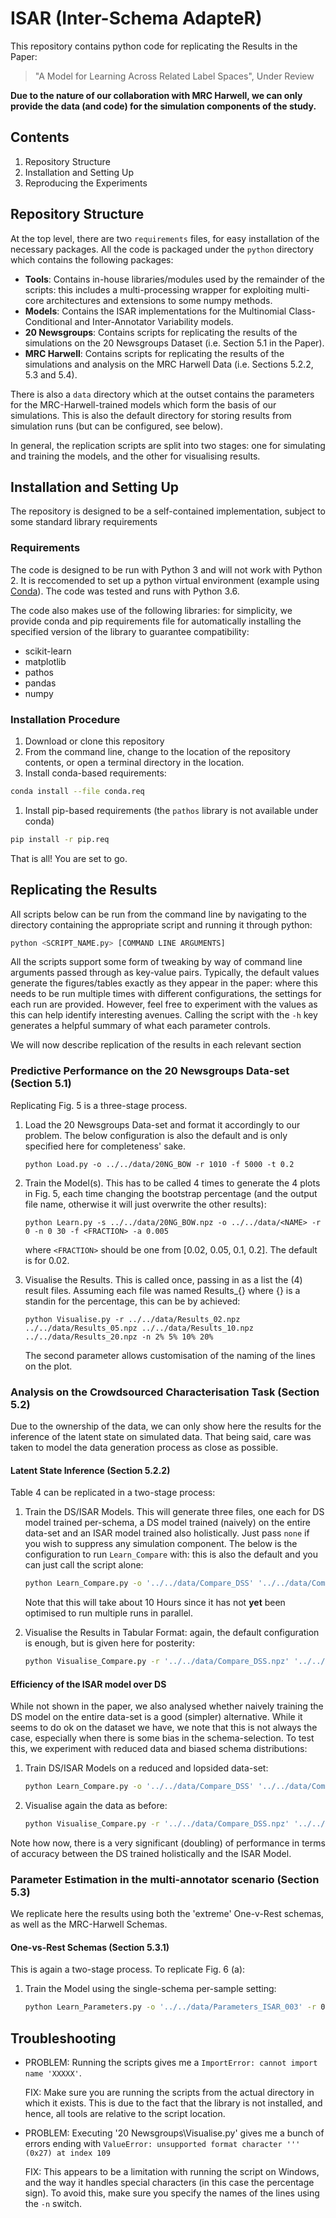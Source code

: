 # ISAR (Inter-Schema AdapteR)

This repository contains python code for replicating the Results in the Paper:
> "A Model for Learning Across Related Label Spaces", Under Review

**Due to the nature of our collaboration with MRC Harwell, we can only provide the data (and code) for the simulation components of the study.**

## Contents

1. Repository Structure
1. Installation and Setting Up
1. Reproducing the Experiments

## Repository Structure

At the top level, there are two `requirements` files, for easy installation of the necessary packages. All the code is packaged under the `python` directory which contains the following packages:
 * **Tools**: Contains in-house libraries/modules used by the remainder of the scripts: this includes a multi-processing wrapper for exploiting multi-core architectures and extensions to some numpy methods.
 * **Models**: Contains the ISAR implementations for the Multinomial Class-Conditional and Inter-Annotator Variability models.
 * **20 Newsgroups**: Contains scripts for replicating the results of the simulations on the 20 Newsgroups Dataset (i.e. Section 5.1 in the Paper).
 * **MRC Harwell**: Contains scripts for replicating the results of the simulations and analysis on the MRC Harwell Data (i.e. Sections 5.2.2, 5.3 and 5.4).

There is also a `data` directory which at the outset contains the parameters for the MRC-Harwell-trained models which form the basis of our simulations. This is also the default directory for storing results from simulation runs (but can be configured, see below).
 
In general, the replication scripts are split into two stages: one for simulating and training the models, and the other for visualising results.

## Installation and Setting Up

The repository is designed to be a self-contained implementation, subject to some standard library requirements

### Requirements

The code is designed to be run with Python 3 and will not work with Python 2. It is reccomended to set up a python virtual environment (example using [Conda](https://conda.io/en/latest/)). The code was tested and runs with Python 3.6.

The code also makes use of the following libraries: for simplicity, we provide conda and pip requirements file for automatically installing the specified version of the library to guarantee compatibility:
 * scikit-learn
 * matplotlib
 * pathos
 * pandas
 * numpy

### Installation Procedure

1. Download or clone this repository
1. From the command line, change to the location of the repository contents, or open a terminal directory in the location.
1. Install conda-based requirements:
  ```bash
  conda install --file conda.req
  ```
1. Install pip-based requirements (the `pathos` library is not available under conda)
  ```bash
  pip install -r pip.req
  ```

That is all! You are set to go.

## Replicating the Results

All scripts below can be run from the command line by navigating to the directory containing the appropriate script and running it through python:

```bash
python <SCRIPT_NAME.py> [COMMAND LINE ARGUMENTS]
```

All the scripts support some form of tweaking by way of command line arguments passed through as key-value pairs. Typically, the default values generate the figures/tables exactly as they appear in the paper: where this needs to be run multiple times with different configurations, the settings for each run are provided. However, feel free to experiment with the values as this can help identify interesting avenues. Calling the script with the `-h` key generates a helpful summary of what each parameter controls.

We will now describe replication of the results in each relevant section

### Predictive Performance on the 20 Newsgroups Data-set (Section 5.1)

Replicating Fig. 5 is a three-stage process.

1. Load the 20 Newsgroups Data-set and format it accordingly to our problem. The below configuration is also the default and is only specified here for completeness' sake.
   ```
   python Load.py -o ../../data/20NG_BOW -r 1010 -f 5000 -t 0.2
   ```
2. Train the Model(s). This has to be called 4 times to generate the 4 plots in Fig. 5, each time changing the bootstrap percentage (and the output file name, otherwise it will just overwrite the other results):
   ```
   python Learn.py -s ../../data/20NG_BOW.npz -o ../../data/<NAME> -r 0 -n 0 30 -f <FRACTION> -a 0.005
   ```
   where `<FRACTION>` should be one from [0.02, 0.05, 0.1, 0.2]. The default is for 0.02.
   
3. Visualise the Results. This is called once, passing in as a list the (4) result files. Assuming each file was named Results_{} where {} is a standin for the percentage, this can be by achieved:
   ```
   python Visualise.py -r ../../data/Results_02.npz ../../data/Results_05.npz ../../data/Results_10.npz ../../data/Results_20.npz -n 2% 5% 10% 20%
   ```
   The second parameter allows customisation of the naming of the lines on the plot.


### Analysis on the Crowdsourced Characterisation Task (Section 5.2)

Due to the ownership of the data, we can only show here the results for the inference of the latent state on simulated 
data. That being said, care was taken to model the data generation process as close as possible. 

#### Latent State Inference (Section 5.2.2)
Table 4 can be replicated in a two-stage process:

1. Train the DS/ISAR Models. This will generate three files, one each for DS model trained per-schema, a DS model trained (naively) on
the entire data-set and an ISAR model trained also holistically. Just pass `none` if you wish to suppress any simulation
component. The below is the configuration to run `Learn_Compare` with: this is also the default and you can just call
the script alone:
   ```bash
   python Learn_Compare.py -o '../../data/Compare_DSS' '../../data/Compare_DSA' '../../data/Compare_ISAR' -r 0 -n 0 20 -l 60 5400 -f 10 -s 13 15 17 10
   ```
   Note that this will take about 10 Hours since it has not **yet** been optimised to run multiple runs
in parallel.

2. Visualise the Results in Tabular Format: again, the default configuration is enough, but is given here for posterity:
   ```bash
   python Visualise_Compare.py -r '../../data/Compare_DSS.npz' '../../data/Compare_DSA.npz' '../../data/Compare_ISAR.npz' -s I II III IV
   ```
   
#### Efficiency of the ISAR model over DS
While not shown in the paper, we also analysed whether naively training the DS model on the entire data-set is a good (simpler) alternative. While it seems to do ok on the dataset we have, we note that this is not always the case, especially when there is some bias in the schema-selection. To test this, we experiment with reduced data and biased schema distributions:

1. Train DS/ISAR Models on a reduced and lopsided data-set:
   ```bash
   python Learn_Compare.py -o '../../data/Compare_DSS' '../../data/Compare_DSA' '../../data/Compare_ISAR' -r 0 -n 0 20 -l 100 50 -f 10 -s 1 10 1 10
   ```
  
1. Visualise again the data as before:
   ```bash
   python Visualise_Compare.py -r '../../data/Compare_DSS.npz' '../../data/Compare_DSA.npz' '../../data/Compare_ISAR.npz' -s I II III IV
   ```
   
Note how now, there is a very significant (doubling) of performance in terms of accuracy between the DS trained holistically and the ISAR Model.


### Parameter Estimation in the multi-annotator scenario (Section 5.3)

We replicate here the results using both the 'extreme' One-v-Rest schemas, as well as the MRC-Harwell Schemas.

#### One-vs-Rest Schemas (Section 5.3.1)

This is again a two-stage process. To replicate Fig. 6 (a):

1. Train the Model using the single-schema per-sample setting:
   ```bash
   python Learn_Parameters.py -o '../../data/Parameters_ISAR_003' -r 0 -n 0 20 -l 500 100 -s 7 6 -i 0.001 0.005 0.01 0.05 0.1 0.5 1.0 -e
   ```

## Troubleshooting

* PROBLEM: Running the scripts gives me a `ImportError: cannot import name 'XXXXX'`.

  FIX: Make sure you are running the scripts from the actual directory in which it exists. This is due to the fact that the library is not installed, and hence, all tools are relative to the script location.
  
* PROBLEM: Executing '20 Newsgroups\Visualise.py' gives me a bunch of errors ending with `ValueError: unsupported format character ''' (0x27) at index 109`

  FIX: This appears to be a limitation with running the script on Windows, and the way it handles special characters (in this case the percentage sign). To avoid this, make sure you specify the names of the lines using the `-n` switch.
  


